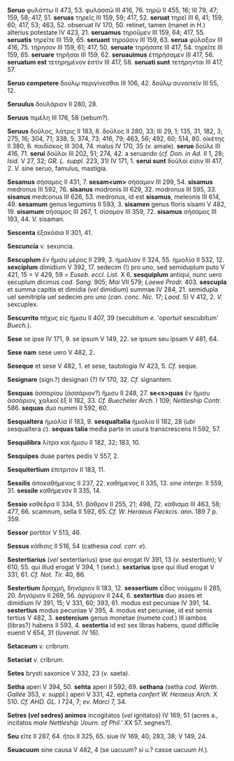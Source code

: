 **Seruo** φυλάττω II 473, 53. φυλάσσῶ III 416, 76. τηρῶ II 455, 16; III
79, 47; 159, 58; 417, 51. **seruas** τηρεῖς III 159, 59; 417, 52.
**seruat** τηρεῖ III 6, 41; 159, 60; 417, 53; 463, 52. obseruat IV 170,
50. retinet, tamen (manet in *H.*) alterius potestate IV 423, 21.
**seruamus** τηροῦμεν III 159, 64; 417, 55. **seruatis** τηρεῖτε III
159, 65. **seruant** τηροῦσιν III 159, 63. **serua** φύλαξον III 416,
75. τήρησον III 159, 61; 417, 50. **seruate** τηρήσατε III 417, 54.
τηρεῖτε III 159, 65. **seruare** τηρῆσαι III 159, 62. **seruauimus**
ἐτηρήσαμεν III 417, 56. **seruatum est** τετηρημένον ἐστίν III 417, 58.
**seruati sunt** τετήρηνται III 417, 57.

**Seruo competere** δούλῳ περιγίνεσθαι III 106, 42. δούλῳ συναιτεῖν III
55, 12.

**Seruulus** δουλάριον II 280, 28.

**Seruus** πιμέλη III 176, 58 (sebum?).

**Seruus** δοῦλος, λάτρις II 183, 8. δοῦλος II 280, 33; III 29, 1; 135,
31, 182, 3; 275, 16; 304, 71; 338, 5; 374, 73; 416, 79; 463, 56; 492,
60; 514, 80. οἰκέτης II 380, 6. παιδίσκος III 304, 74. malus IV 170, 35
(*v.* amale). **serue** δοῦλε III 416, 71. **serui** δοῦλοι III 202, 51;
274, 42. a seruando (*cf. Don. in Ad.* II 1, 28; *Isid.* V 27, 32; *GR.
L. suppl.* 223, 31) IV 171, 1. **serui sunt** δοῦλοί είσιν III 417, 2.
*V.* sine seruo, famulus, mastigia.

**Sesamus** σήσαμος II 431, 7. **sesam\<um\>** σήσαμον III 299, 54.
**sisamus** medronus III 592, 76. **sisanus** modronis III 629, 32.
modronus III 595, 33. **sisanus** medconus III 626, 53. medronus, id est
**sisamus**, meleonis III 614, 49. **sesamum** genus leguminis II 593,
3. **sisamen** genus floris sisami V 482, 19. **sisamum** σήσαμος III
267, 1. σίσαμον III 359, 72. **sisamus** σήσαμος III 193, 44. *V.*
sisaman.

**Sescenta** ἑξακόσια II 301, 41.

**Sescuncia** *v.* sexuncia.

**Sescuplum** ἓν ἥμισυ μέρος II 299, 3. ἡμιόλιον II 324, 55. ἡμιολία II
532, 12. **sexciplum** dimidium V 392, 17. sedecim (!) pro uno, sed
semiduplum puto V 421, 15 = V 429, 59 = *Euseb. eccl. List.* X 6.
**sesquiplum** antiqui, nunc uero secuplum dicimus *cod. Sang.* 905;
*Mai* VII 579; *Loewe Prodr.* 403. **sescupla** et summa capitis et
dimidia (*vel* dimidium) summae IV 284, 21. semidupla uel semitripla uel
sedecim pro uno (*can. conc. Nic.* 17; *Laod.* 5) V 412, 2. *V.*
sexcuplex.

**Sescurrito** πῆχυς εἰς ἥμισυ II 407, 39 (secubitum *e.* '*oportuit*
sescubitum' *Buech.*).

**Sese** se ipse IV 171, 9. se ipsum V 149, 22. se ipsum seu ipsam V
481, 64.

**Sese nam** sese uero V 482, 2.

**Seseque** et sese V 482, 1. et sese, tautologia IV 423, 5. *Cf.*
seque.

**Sesignare** (sign.?) designari (?) IV 170, 32. *Cf.* signantem.

**Sesquas** ἀσσαρίου (ἀσσάριον?) ἥμισυ II 248, 27. **se\<s\>quas** ἓν
ἥμισυ ἀσσάριον, χαλκοῖ ἕξ II 182, 33. *Cf. Buecheler Arch.* I 109;
*Nettleship Contr.* 586. **sequas** duo nummi II 592, 60.

**Sesqualtera** ἡμιολία II 183, 9. **sesqualtalia** ἡμιολία II 182, 28
(*ubi* sesqualtera *c*). **sequas talia** media parte in usura
transcrescens II 592, 57.

**Sesquilibra** λίτρα καὶ ἥμισυ II 182, 32; 183, 10.

**Sesquipes** duae partes pedis V 557, 2.

**Sesquitertium** ἐπιτριτον II 183, 11.

**Sessilis** ἀποκαθήμενος II 237, 22. καθήμενος II 335, 13. *sine
interpr.* II 559, 31. **sessile** καθήμενον II 335, 14.

**Sessio** καθέδρα II 334, 51. βάθρον II 255, 21; 498, 72. κάθισμα III
463, 58; 477, 66. scamnum, sella II 592, 65. *Cf. W. Heraeus Fleckcis.
ann.* 189 7 p. 359.

**Sessor** portitor V 513, 46.

**Sessus** κάθισις II 516, 54 (cathesia *cod. corr. e*).

**Sestertiarius** (*vel* sextertiarius) ipse qui erogat IV 391, 13 (*v.*
sestertium); V 610, 55. qui illud erogat V 394, 1 (sext.). **sextarius**
ipse qui illud erogat V 331, 61. *Cf. Not. Tir.* 40, 86.

**Sestertium** δραχμή, δηνάριον II 183, 12. **sessertium** εἶδος νούμμου
II 285, 20. δηνάριον II 269, 56. ἀργύριον II 244, 6. **sextertius** duo
asses et dimidium IV 391, 15; V 331, 60; 393, 61. modus est pecuniae IV
391, 14. **sestertius** modus pecuniae V 395, 4. modus est pecuniae, id
est semis tertius V 482, 3. **sestercium** genus monetae (numete *cod.*)
III iambos (libras?) habens II 593, 4. **sestertia** id est sex libras
habens, quod difficile euenit V 654, 31 (*Iuvenal.* IV 16).

**Setaceum** *v.* cribrum.

**Setaciat** *v.* cribrum.

**Setes** brysti saxonice V 332, 23 (*v.* saeta).

**Setha** aperi V 394, 50. **sehta** aperi II 592, 69. **sethana**
(setha *cod. Werth. Gallée* 353, *v. suppl.*) aperi V 331, 42. epheta
*confert W. Heraeus Arch.* X 510. *Cf. AHD. GL.* I 724, 7; *ev. Marci*
7, 34.

**Setres (*vel* sedres) animos** incogitatos (*vel* ignitatos) IV
169, 51 (acres a., incitatos *male Nettleship 'Journ. of Phil.'* XX 57.
segnes?).

**Seu** εἴτε II 287, 64. ἤτοι II 325, 65. siue IV 169, 40; 283, 38; V
149, 24.

**Seuacuum** sine causa V 482, 4 (se uacuum? si u.? casse uacuum *H.*).
